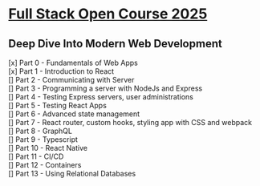 # [Full Stack Open Course 2025](https://fullstackopen.com/en/)
## Deep Dive Into Modern Web Development

[x] Part 0 - Fundamentals of Web Apps <br>
[x] Part 1 - Introduction to React <br>
[] Part 2 - Communicating with Server <br>
[] Part 3 - Programming a server with NodeJs and Express <br>
[] Part 4 - Testing Express servers, user administrations <br>
[] Part 5 - Testing React Apps <br>
[] Part 6 - Advanced state management <br>
[] Part 7 - React router, custom hooks, styling app with CSS and webpack <br>
[] Part 8 - GraphQL <br>
[] Part 9 - Typescript <br>
[] Part 10 - React Native <br>
[] Part 11 - CI/CD <br>
[] Part 12 - Containers <br>
[] Part 13 - Using Relational Databases <br>